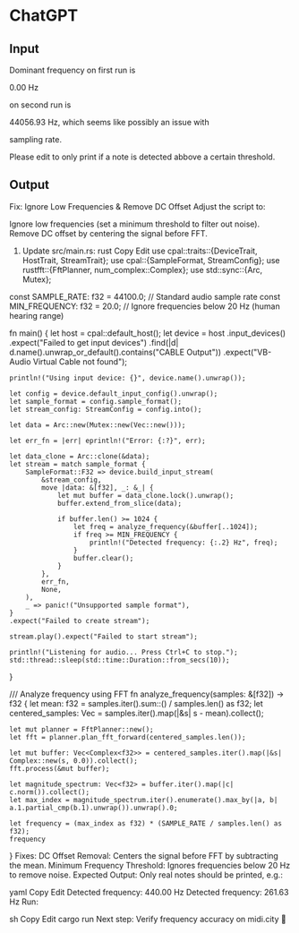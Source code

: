 # ChatGPT

## Input

Dominant frequency on first run is

0.00 Hz

on second run is

44056.93 Hz, which seems like possibly an issue with

sampling rate.

Please edit to only print if a note is detected abbove a certain threshold.

## Output

Fix: Ignore Low Frequencies & Remove DC Offset
Adjust the script to:

Ignore low frequencies (set a minimum threshold to filter out noise).
Remove DC offset by centering the signal before FFT.
1. Update src/main.rs:
rust
Copy
Edit
use cpal::traits::{DeviceTrait, HostTrait, StreamTrait};
use cpal::{SampleFormat, StreamConfig};
use rustfft::{FftPlanner, num_complex::Complex};
use std::sync::{Arc, Mutex};

const SAMPLE_RATE: f32 = 44100.0; // Standard audio sample rate
const MIN_FREQUENCY: f32 = 20.0;  // Ignore frequencies below 20 Hz (human hearing range)

fn main() {
    let host = cpal::default_host();
    let device = host
        .input_devices()
        .expect("Failed to get input devices")
        .find(|d| d.name().unwrap_or_default().contains("CABLE Output"))
        .expect("VB-Audio Virtual Cable not found");

    println!("Using input device: {}", device.name().unwrap());

    let config = device.default_input_config().unwrap();
    let sample_format = config.sample_format();
    let stream_config: StreamConfig = config.into();

    let data = Arc::new(Mutex::new(Vec::new()));

    let err_fn = |err| eprintln!("Error: {:?}", err);

    let data_clone = Arc::clone(&data);
    let stream = match sample_format {
        SampleFormat::F32 => device.build_input_stream(
            &stream_config,
            move |data: &[f32], _: &_| {
                let mut buffer = data_clone.lock().unwrap();
                buffer.extend_from_slice(data);

                if buffer.len() >= 1024 {
                    let freq = analyze_frequency(&buffer[..1024]);
                    if freq >= MIN_FREQUENCY {
                        println!("Detected frequency: {:.2} Hz", freq);
                    }
                    buffer.clear();
                }
            },
            err_fn,
            None,
        ),
        _ => panic!("Unsupported sample format"),
    }
    .expect("Failed to create stream");

    stream.play().expect("Failed to start stream");

    println!("Listening for audio... Press Ctrl+C to stop.");
    std::thread::sleep(std::time::Duration::from_secs(10));
}

/// Analyze frequency using FFT
fn analyze_frequency(samples: &[f32]) -> f32 {
    let mean: f32 = samples.iter().sum::<f32>() / samples.len() as f32;
    let centered_samples: Vec<f32> = samples.iter().map(|&s| s - mean).collect();

    let mut planner = FftPlanner::new();
    let fft = planner.plan_fft_forward(centered_samples.len());

    let mut buffer: Vec<Complex<f32>> = centered_samples.iter().map(|&s| Complex::new(s, 0.0)).collect();
    fft.process(&mut buffer);

    let magnitude_spectrum: Vec<f32> = buffer.iter().map(|c| c.norm()).collect();
    let max_index = magnitude_spectrum.iter().enumerate().max_by(|a, b| a.1.partial_cmp(b.1).unwrap()).unwrap().0;

    let frequency = (max_index as f32) * (SAMPLE_RATE / samples.len() as f32);
    frequency
}
Fixes:
DC Offset Removal: Centers the signal before FFT by subtracting the mean.
Minimum Frequency Threshold: Ignores frequencies below 20 Hz to remove noise.
Expected Output:
Only real notes should be printed, e.g.:

yaml
Copy
Edit
Detected frequency: 440.00 Hz
Detected frequency: 261.63 Hz
Run:

sh
Copy
Edit
cargo run
Next step: Verify frequency accuracy on midi.city 🎵

